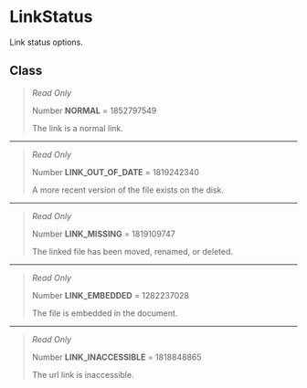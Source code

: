 # LinkStatus
Link status options.

## Class
> *Read Only* 
> 
> Number **NORMAL** = 1852797549
> 
> The link is a normal link.
*** 
> *Read Only* 
> 
> Number **LINK_OUT_OF_DATE** = 1819242340
> 
> A more recent version of the file exists on the disk.
*** 
> *Read Only* 
> 
> Number **LINK_MISSING** = 1819109747
> 
> The linked file has been moved, renamed, or deleted.
*** 
> *Read Only* 
> 
> Number **LINK_EMBEDDED** = 1282237028
> 
> The file is embedded in the document.
*** 
> *Read Only* 
> 
> Number **LINK_INACCESSIBLE** = 1818848865
> 
> The url link is inaccessible.

